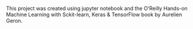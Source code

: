 
This project was created using jupyter notebook and the O'Reilly Hands-on Machine Learning with Sckit-learn, Keras & TensorFlow book by Aurelien Geron.
